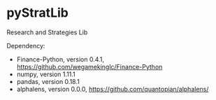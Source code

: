 # pyStratLib
Research and Strategies Lib 


Dependency:
- Finance-Python, version 0.4.1, https://github.com/wegamekinglc/Finance-Python
- numpy, version 1.11.1
- pandas, version 0.18.1
- alphalens, version 0.0.0, https://github.com/quantopian/alphalens/